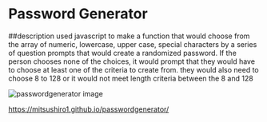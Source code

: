 # Password Generator

##description
used javascript to make a function that would choose from the array of numeric, lowercase, upper case, special characters by a series of question prompts that would create a randomized password. If the person chooses none of the choices, it would prompt that they would have to choose at least one of the criteria to create from. they would also need to choose 8 to 128 or it would not meet length criteria between the 8 and 128

![passwordgenerator image](https://user-images.githubusercontent.com/68488835/213613997-0642c5ae-82b3-47b2-9f2b-80f3c6fcd03d.png)

https://mitsushiro1.github.io/passwordgenerator/


